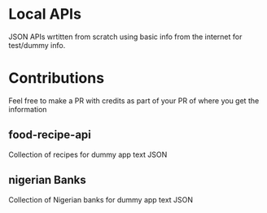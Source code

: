 # Local APIs
JSON APIs wrtitten from scratch using basic info from the internet for test/dummy info.

# Contributions
Feel free to make a PR with credits as part of your PR of where you get the information

## food-recipe-api
Collection of recipes for dummy app text JSON

## nigerian Banks
Collection of Nigerian banks for dummy app text JSON
